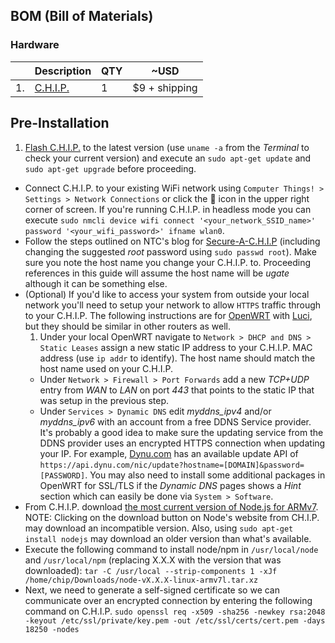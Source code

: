 ## BOM (Bill of Materials)
### Hardware
|               | Description   | QTY           | ~USD |
| ------------- | ------------- | ------------- | ------------- | 
| 1.            | [C.H.I.P.](http://getchip.com)  | 1 | $9 + shipping |
## Pre-Installation
1. [Flash C.H.I.P.](http://flash.getchip.com) to the latest version (use `uname -a` from the _Terminal_ to check your current version) and execute an `sudo apt-get update` and `sudo apt-get upgrade` before proceeding.
* Connect C.H.I.P. to your existing WiFi network using `Computer Things! > Settings > Network Connections` or click the :signal_strength: icon in the upper right corner of screen. If you're running C.H.I.P. in headless mode you can execute `sudo nmcli device wifi connect '<your_network_SSID_name>' password '<your_wifi_password>' ifname wlan0`.
* Follow the steps outlined on NTC's blog for [Secure-A-C.H.I.P](http://blog.nextthing.co/secure-a-chip) (including changing the suggested _root_ password using `sudo passwd root`). Make sure you note the host name you change your C.H.I.P. to. Proceeding references in this guide will assume the host name will be *ugate* although it can be something else.
* (Optional) If you'd like to access your system from outside your local network you'll need to setup your network to allow `HTTPS` traffic through to your C.H.I.P. The following instructions are for [OpenWRT](https://openwrt.org/) with [Luci](https://wiki.openwrt.org/doc/techref/luci), but they should be similar in other routers as well. 
  1. Under your local OpenWRT navigate to `Network > DHCP and DNS > Static Leases` assign a new static IP address to your C.H.I.P. MAC address (use `ip addr` to identify). The host name should match the host name used on your C.H.I.P.
  * Under `Network > Firewall > Port Forwards` add a new _TCP+UDP_ entry from _WAN_ to _LAN_ on port _443_ that points to the static IP that was setup in the previous step.
  * Under `Services > Dynamic DNS` edit *myddns_ipv4* and/or *myddns_ipv6* with an account from a free DDNS Service provider. It's probably a good idea to make sure the updating service from the DDNS provider uses an encrypted HTTPS connection when updating your IP. For example, [Dynu.com](https://www.dynu.com/en-US/DynamicDNS) has an available update API of `https://api.dynu.com/nic/update?hostname=[DOMAIN]&password=[PASSWORD]`. You may also need to install some additional packages in OpenWRT for SSL/TLS if the *Dynamic DNS* pages shows a *Hint* section which can easily be done via `System > Software`.
* From C.H.I.P. download [the most current version of Node.js for ARMv7](https://nodejs.org/en/download/current/). NOTE: Clicking on the download button on Node's website from CH.I.P. may download an incompatible version. Also, using `sudo apt-get install nodejs` may download an older version than what's available.
* Execute the following command to install node/npm in `/usr/local/node` and `/usr/local/npm` (replacing X.X.X with the version that was downloaded): `tar -C /usr/local --strip-components 1 -xJf /home/chip/Downloads/node-vX.X.X-linux-armv7l.tar.xz`
* Next, we need to generate a self-signed certificate so we can communicate over an encrypted connection by entering the following command on C.H.I.P. `sudo openssl req -x509 -sha256 -newkey rsa:2048 -keyout /etc/ssl/private/key.pem -out /etc/ssl/certs/cert.pem -days 18250 -nodes`
